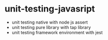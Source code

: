 # unit-testing-javasript

<ul>
<li>unit testing native with node js assert</li>
<li>unit testing pure library with tap library</li>
<li>unit testing framework environment with jest</li>
</ul>

